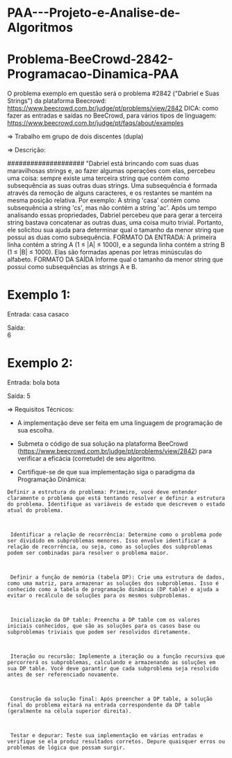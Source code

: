 # PAA---Projeto-e-Analise-de-Algoritmos
# Problema-BeeCrowd-2842-Programacao-Dinamica-PAA

O problema exemplo em questão será o problema #2842 ("Dabriel e Suas Strings") da plataforma Beecrowd:
https://www.beecrowd.com.br/judge/pt/problems/view/2842
          DICA: como fazer as entradas e saídas no BeeCrowd, para vários tipos de linguagem: https://www.beecrowd.com.br/judge/pt/faqs/about/examples

⇒ Trabalho em grupo de dois discentes (dupla)

⇒ Descrição:

####################
"Dabriel está brincando com suas duas maravilhosas strings e, ao fazer algumas operações com elas, percebeu uma coisa:
sempre existe uma terceira string que contém como subsequência as suas outras duas strings. Uma subsequência é formada através da remoção de alguns caracteres, e os restantes se mantém na mesma posição relativa. Por exemplo: A string 'casa' contém como subsequência a string 'cs', mas não contém a string 'ac'. Após um tempo analisando essas propriedades, Dabriel percebeu que para gerar a terceira string bastava concatenar as outras duas, uma coisa muito trivial. Portanto, ele solicitou sua ajuda para determinar qual o tamanho da menor string que possui as duas como subsequência.
FORMATO DA ENTRADA:
A primeira linha contém a string A (1 ≤ |A| ≤ 1000), e a segunda linha contém a string B (1 ≤ |B| ≤ 1000). Elas são formadas apenas por letras minúsculas do alfabeto.
FORMATO DA SAÍDA
Informe qual o tamanho da menor string que possui como subsequências as strings A e B.
# Exemplo 1:

Entrada:
casa
casaco

Saída:</br>
6

# Exemplo 2:
Entrada:
bola
bota

Saída:
5


⇒ Requisitos Técnicos:
   * A implementação deve ser feita em uma linguagem de programação de sua escolha.
   * Submeta o código de sua solução na plataforma BeeCrowd (https://www.beecrowd.com.br/judge/pt/problems/view/2842) para verificar a eficácia (corretude) de seu algoritmo.

   * Certifique-se de que sua implementação siga o paradigma da Programação Dinâmica: 

        

    Definir a estrutura do problema: Primeiro, você deve entender claramente o problema que está tentando resolver e definir a estrutura do problema. Identifique as variáveis de estado que descrevem o estado atual do problema.

       

     Identificar a relação de recorrência: Determine como o problema pode ser dividido em subproblemas menores. Isso envolve identificar a relação de recorrência, ou seja, como as soluções dos subproblemas podem ser combinadas para resolver o problema maior.

       

     Definir a função de memória (tabela DP): Crie uma estrutura de dados, como uma matriz, para armazenar as soluções dos subproblemas. Isso é conhecido como a tabela de programação dinâmica (DP table) e ajuda a evitar o recálculo de soluções para os mesmos subproblemas.

       

     Inicialização da DP table: Preencha a DP table com os valores iniciais conhecidos, que são as soluções para os casos base ou subproblemas triviais que podem ser resolvidos diretamente.

       

     Iteração ou recursão: Implemente a iteração ou a função recursiva que percorrerá os subproblemas, calculando e armazenando as soluções em sua DP table. Você deve garantir que cada subproblema seja resolvido antes de ser referenciado novamente.

       

     Construção da solução final: Após preencher a DP table, a solução final do problema estará na entrada correspondente da DP table (geralmente na célula superior direita).

       

     Testar e depurar: Teste sua implementação em várias entradas e verifique se ela produz resultados corretos. Depure quaisquer erros ou problemas de lógica que possam surgir.
